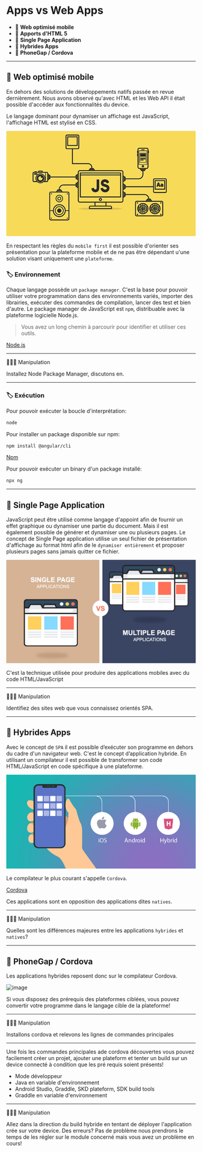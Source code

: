 # Apps vs Web Apps

*  🔖 **Web optimisé mobile**
*  🔖 **Apports d'HTML 5**
*  🔖 **Single Page Application**
*  🔖 **Hybrides Apps**
*  🔖 **PhoneGap / Cordova**

___

## 📑 Web optimisé mobile

En dehors des solutions de développements natifs passée en revue dernièrement. Nous avons observé qu'avec HTML et les Web API il était possible d'accéder aux fonctionnalités du device.

Le langage dominant pour dynamiser un affichage est JavaScript, l'affichage HTML est stylisé en CSS.

![image](https://raw.githubusercontent.com/seeren-training/Solutions-Mobile/master/wiki/resources/javascript.png)

En respectant les règles du `mobile first` il est possible d'orienter ses présentation pour la plateforme mobile et de ne pas être dépendant u'une solution visant uniquement une `plateforme`.

### 🏷️ **Environnement**

Chaque langage possède un `package manager`. C'est la base pour pouvoir utiliser votre programmation dans des environnements variés, importer des librairies, exécuter des commandes de compilation, lancer des test et bien d'autre. Le package manager de JavaScript est `npm`, distribuable avec la plateforme logicielle Node.js.

> Vous avez un long chemin à parcourir pour identifier et utiliser ces outils.

[Node.js](https://nodejs.org/en/)

___

👨🏻‍💻 Manipulation

Installez Node Package Manager, discutons en.

___

### 🏷️ **Exécution**

Pour pouvoir exécuter la boucle d'interprétation:

```bash
node
```

Pour installer un package disponible sur npm:

```bash
npm install @angular/cli
```

[Npm](https://www.npmjs.com/)

Pour pouvoir exécuter un binary d'un package installé:

```bash
npx ng
```

___

## 📑 Single Page Application

JavaScript peut être utilisé comme langage d'appoint afin de fournir un effet graphique ou dynamiser une partie du document. Mais il est également possible de générer et dynamiser une ou plusieurs pages. Le concept de Single Page application utilise un seul fichier de présentation d'affichage au format html afin de le `dynamiser entièrement` et proposer plusieurs pages sans jamais quitter ce fichier.

![image](https://raw.githubusercontent.com/seeren-training/Solutions-Mobile/master/wiki/resources/spavsmpa.jpg)

C'est la technique utilisée pour produire des applications mobiles avec du code HTML/JavaScript

___

👨🏻‍💻 Manipulation

Identifiez des sites web que vous connaissez orientés SPA.

___

## 📑 Hybrides Apps

Avec le concept de `SPA` il est possible d’exécuter son programme en dehors du cadre d'un navigateur web. C'est le concept d’application hybride. En utilisant un compilateur il est possible de transformer son code HTML/JavaScript en code spécifique à une plateforme.

![image](https://raw.githubusercontent.com/seeren-training/Ionic/master/wiki/resources/hybrid.jpg)

Le compilateur le plus courant s'appelle `Cordova`.

[Cordova](https://cordova.apache.org/)

Ces applications sont en opposition des applications dites `natives`.

___

👨🏻‍💻 Manipulation

Quelles sont les différences majeures entre les applications `hybrides` et `natives`?

___

## 📑 PhoneGap / Cordova

Les applications hybrides reposent donc sur le compilateur Cordova.

![image](https://raw.githubusercontent.com/seeren-training/Cordova/master/wiki/resources/cordova.png)

Si vous disposez des prérequis des plateformes ciblées, vous pouvez convertir votre programme dans le langage cible de la plateforme!

___

👨🏻‍💻 Manipulation

Installons cordova et relevons les lignes de commandes principales

___

Une fois les commandes principales ade cordova découvertes vous pouvez facilement créer un projet, ajouter une plateform et tenter un build sur un device connecté à condition que les pré requis soient présents!

* Mode développeur
* Java en variable d'environnement
* Android Studio, Graddle, SKD plateform, SDK build tools
* Graddle en variable d'environnement

___

👨🏻‍💻 Manipulation

Allez dans la direction du build hybride en tentant de déployer l'application crée sur votre device. Des erreurs? Pas de problème nous prendrons le temps de les régler sur le module concerné mais vous avez un problème en cours!